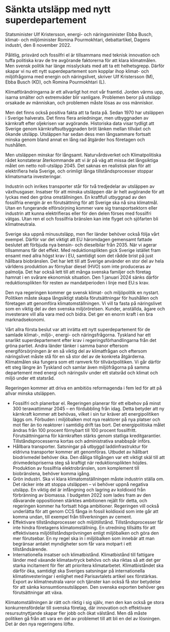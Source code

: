 # Sänkta utsläpp med nytt superdepartement

Statsminister Ulf Kristersson, energi- och närings­minister Ebba Busch, klimat- och miljö­minister Romina Pourmokhtari, debattartikel, Dagens industri, den 8 november 2022.

Pålitlig, prisvärd och fossilfri el är tillsammans med teknisk innovation och tuffa politiska krav de tre avgörande faktorerna för att klara klimatmålen. Men svensk politik har länge misslyckats med att ta ett helhetsgrepp. Därför skapar vi nu ett nytt superdepartement som kopplar ihop klimat- och miljöfrågorna med energin och näringslivet, skriver Ulf Kristersson (M), Ebba Busch (KD), och Romina Pourmokhtari (L).

Klimatförändringarna är ett allvarligt hot mot vår framtid. Jorden värms upp, isarna smälter och extremväder blir vanligare. Problemen beror på utsläpp orsakade av människan, och problemen måste lösas av oss människor.

Men det finns också positiva fakta att ta fasta på. Sedan 1970 har utsläppen i Sverige halverats. Det finns flera anledningar, men utbyggnaden av kärnkraft efter oljekrisen var avgörande. Historiska data visar tydligt att Sverige genom kärnkraftsutbyggnaden bröt länken mellan tillväxt och ökande utsläpp. Utsläppen har sedan dess men långsammare fortsatt minska genom bland annat en lång rad åtgärder hos företagen och hushållen.

Men utsläppen minskar för långsamt. Naturvårdsverket och Klimatpolitiska rådet konstaterar återkommande att vi är på väg att missa det långsiktiga målet om netto noll-utsläpp 2045. Det saknas en realistisk plan för att elektrifiera hela Sverige, och orimligt långa tillståndsprocesser stoppar klimatsmarta investeringar.

Industrin och inrikes transporter står för två tredjedelar av utsläppen av växthusgaser. Insatser för att minska utsläppen där är helt avgörande för att lyckas med den gröna omställningen. En kraftfull utbyggnad av den fossilfria energin är en förutsättning för att Sverige ska nå sina klimatmål. Utan en fungerande elförsörjning kommer vare sig transportsektorn eller industrin att kunna elektrifieras eller för den delen förses med fossilfri vätgas. Utan ren el och fossilfria bränslen kan inte flyget och sjöfarten bli klimatneutrala.

Sverige ska uppnå minusutsläpp, men fler länder behöver också följa vårt exempel. Därför var det viktigt att EU häromdagen gemensamt fattade beslutet att förbjuda nya bensin- och dieselbilar från 2035. När vi agerar tillsammans får det effekt. Med reduktionsplikten gick Sverige istället fram ensamt med allra högst krav i EU, samtidigt som det rådde brist på just hållbara biobränslen. Det har lett till att Sverige använder en stor del av hela världens produktion av förnybar diesel (HVO) som inte produceras av palmolja. Det har också lett till att många svenska familjer och företag hamnat i en svårare ekonomisk situation. Den 1 januari 2024 sänks därför reduktionsplikten för resten av mandatperioden i linje med EU:s krav.

Den nya regeringen kommer ge svensk klimat- och miljöpolitik en nystart. Politiken måste skapa långsiktigt stabila förutsättningar för hushållen och företagen att genomföra klimatomställningen. Vi vill ta fasta på näringslivet som en viktig del av den svenska miljörörelsen. Kunder, anställda, ägare och investerare vill alla vara med och bidra. Det ger en enorm kraft i en bra marknadsekonomi.

Vårt allra första beslut var att inrätta ett nytt superdepartement för de samlade klimat-, miljö-, energi- och näringsfrågorna. Tyskland har ett snarlikt superdepartement efter krav i regeringsförhandlingarna från det gröna partiet. Andra länder tänker i samma banor eftersom energiförsörjningen är en så viktig del av klimatfrågan och eftersom näringslivet måste stå för en så stor del av de konkreta åtgärderna. Klimatmålen ska fungera som ett ramverk för tillväxtpolitiken. Vi går därför ett steg längre än Tyskland och samlar även miljöfrågorna på samma departement med energi och näringsliv under ett statsråd och klimat och miljö under ett statsråd.

Regeringen kommer att driva en ambitiös reformagenda i fem led för att på allvar minska utsläppen.

* Fossilfri och planerbar el. Regeringen planerar för ett elbehov på minst 300 terawattimmar 2045 – en fördubbling från idag. Detta betyder att ny kärnkraft kommer att behövas, vilket i sin tur kräver att energipolitiken läggs om. Förbuden i miljöbalken mot nya reaktorer på nya platser och mot fler än tio reaktorer i samtidig drift tas bort. Det energipolitiska målet ändras från 100 procent förnybart till 100 procent fossilfritt. Förutsättningarna för kärnkraften stärks genom statliga kreditgarantier. Tillståndsprocesserna kortas och administrativa snabbspår införs.
* Hållbara transporter. Satsningar på utbyggd laddinfrastruktur för eldrivna transporter kommer att genomföras. Utbudet av hållbart biodrivmedel behöver öka. Den dåliga tillgången var ett viktigt skäl till att drivmedelspriserna steg så kraftigt när reduktionsplikten höjdes. Produktion av fossilfria elektrobränslen, som komplement till biobränslena, behöver komma igång.
* Grön industri. Ska vi klara klimatomställningen måste industrin ställa om. Det räcker inte att stoppa utsläppen – vi behöver uppnå negativa utsläpp. En viktig del är infångning och lagring av koldioxid från förbränning av biomassa. I budgeten 2022 som lades fram av den dåvarande oppositionen stärktes ambitionen rejält för detta, och regeringen kommer ha fortsatt höga ambitioner. Regeringen vill också underlätta för att genom CCS fånga in fossil koldioxid som inte går att komma undan, till exempel från tillverkningen av cement.
* Effektivare tillståndsprocesser och miljötillstånd. Tillståndsprocesser får inte hindra företagens klimatomställning. En utredning tillsätts för att effektivisera miljötillståndsprövningen enligt miljöbalken och göra den mer förutsebar. En ny regel ska in i miljöbalken som innebär att man begränsar antalet myndigheter som får vara motpart i ett tillståndsärende.
* Internationella insatser och klimatbistånd. Klimatbistånd till fattigare länder med växande klimatavtryck behövs och ska riktas så att det ger starka incitament för fler att prioritera klimatarbetet. Klimatbiståndet ska därför öka, samtidigt ska Sveriges satsningar på internationella klimatinvesteringar i enlighet med Parisavtalets artikel sex förstärkas. Export av klimatneutrala varor och tjänster kan också få stor betydelse för att sänka konsumtionsutsläppen. Den svenska exporten behöver ges förutsättningar att växa.

Klimatomställningen är rätt och riktig i sig själv, men den kan också ge stora konkurrensfördelar till svenska företag, där innovation och effektivare resursutnyttjande skapar fler jobb och ökat välstånd. Men då måste politiken gå från att vara en del av problemet till att bli en del av lösningen. Det är den nya regeringens löfte.
